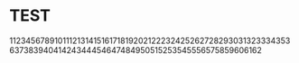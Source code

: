 # TEST

11234567891011121314151617181920212223242526272829303132333435363738394041424344454647484950515253545556575859606162